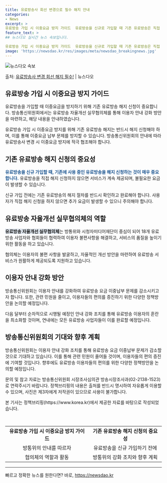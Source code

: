 ```yaml
---
title: 유료방송사 회선 변경으로 필수 해지 안내
categories:
- News
excerpt: >
유료방송 가입 시 이중요금 방지 가이드  유료방송을 신규로 가입할 때 기존 유료방송은 직접 해지 신청해야 이…
feature_text: >
## 뉴스다오 실시간 뉴스 속보입니다.

유료방송 가입 시 이중요금 방지 가이드  유료방송을 신규로 가입할 때 기존 유료방송은 직접 해지 신청해야 이…
image: 'https://newsdao.kr/res/images/meta/newsdao_breakingnews.jpg'
---
```


![뉴스다오 속보](https://newsdao.kr/res/images/meta/newsdao_breakingnews.jpg)

<p>출처: <a href="https://newsdao.kr/4495" rel="dofollow">유료방송사 변경 회선 해지 필수!</a> | 뉴스다오</p>

<h2 data-ke-size="size26">유료방송 가입 시 이중요금 방지 가이드</h2>
유료방송을 가입할 때 이중요금을 방지하기 위해 기존 유료방송 해지 신청이 중요합니다. 방송통신위원회에서는 유료방송 자율개선 실무협의체를 통해 이용자 안내 강화 방안을 마련하고, 해당 내용을 안내하였습니다.

<p data-ke-size="size16">유료방송 가입 시 이중요금 방지를 위해 기존 유료방송 해지는 반드시 해지 신청해야 하며, 이를 통해 이중요금 납부 문제를 방지할 수 있습니다. 방송통신위원회의 안내에 따라 유료방송사 변경 시 이중요금 방지에 적극 협조해야 합니다.</p>

<h2 data-ke-size="size26">기존 유료방송 해지 신청의 중요성</h2>
<b><span style="color: #1a5490;">유료방송을 신규 가입할 때, 기존에 사용 중인 유료방송을 해지 신청하는 것이 매우 중요합니다.</span></b> 유료방송을 직접 해지 신청하지 않으면 서비스가 계속 제공되며, 불필요한 요금이 발생할 수 있습니다.

<p data-ke-size="size16">신규 가입 전에는 기존 유료방송의 해지 절차를 반드시 확인하고 완료해야 합니다. 사용자가 직접 해지 신청을 하지 않으면 추가 요금이 발생할 수 있으니 주의해야 합니다.</p>

<h2 data-ke-size="size26">유료방송 자율개선 실무협의체의 역할</h2>
<b><span style="background-color: #21538527;">유료방송 자율개선 실무협의체</span></b>는 방통위와 시청자미디어재단이 중심이 되어 18개 유료방송 사업자와 협회들이 협력하여 이용자 불편사항을 해결하고, 서비스의 품질을 높이기 위한 활동을 하고 있습니다.

<p data-ke-size="size16">협의체는 이용자의 불편 사항을 발굴하고, 자율적인 개선 방안을 마련하여 유료방송 서비스가 원활하게 제공되도록 지원하고 있습니다.</p>

<h2 data-ke-size="size26">이용자 안내 강화 방안</h2>
방송통신위원회는 이용자 안내를 강화하여 유료방송 요금 이중납부 문제를 감소시키고자 합니다. 또한, 관련 민원을 줄이고, 이용자들의 편의를 증진하기 위한 다양한 정책방안을 논의할 예정입니다.

<p data-ke-size="size16">다음 달부터 순차적으로 시행될 예정인 안내 강화 조치를 통해 유료방송 이용자의 혼란을 최소화할 것이며, 연내에는 모든 유료방송 사업자들이 이를 완료할 예정입니다.</p>

<h2 data-ke-size="size26">방송통신위원회의 기대와 향후 계획</h2>
방송통신위원회는 이용자 안내 강화 조치를 통해 유료방송 요금 이중납부 문제가 감소할 것으로 기대하고 있습니다. 이를 통해 관련 민원이 줄어들 것이며, 이용자들의 편의 증진에 기여할 것입니다. 향후에도 유료방송 이용자들의 편의를 위한 다양한 정책방안을 논의할 예정입니다.

<p data-ke-size="size16">문의 및 참고 자료는 방송통신위원회 시장조사심의관 방송시장조사과(02-2138-1523)로 연락주시기 바랍니다. 정책브리핑의 내용은 출처를 반드시 명시하여 자유롭게 이용할 수 있으며, 사진은 제3자에게 저작권이 있으므로 사용이 불가합니다.</p>

<p data-ke-size="size16">본 기사는 정책브리핑(https://www.korea.kr)에서 제공한 자료를 바탕으로 작성되었습니다.</p>

<p data-ke-size="size16">&nbsp;</p>

<table>
<tbody>
<tr>
<td style="text-align: center; height: 17px;"><b>유료방송 가입 시 이중요금 방지 가이드</b></td>
<td style="text-align: center; height: 17px;"><b>기존 유료방송 해지 신청의 중요성</b></td>
</tr>
<tr>
<td style="text-align: center; height: 17px;">방통위의 안내를 따르자</td>
<td style="text-align: center; height: 17px;">유료방송을 신규 가입하기 전에</td>
</tr>
<tr>
<td style="text-align: center; height: 17px;">협의체의 역할과 활동</td>
<td style="text-align: center; height: 17px;">방통위의 강화 조치와 향후 계획</td>
</tr>
</tbody>
</table>

<hr> 

빠르고 정확한 뉴스를 원한다면? 바로, <a href="https://newsdao.kr" rel="dofollow">https://newsdao.kr</a>


    
